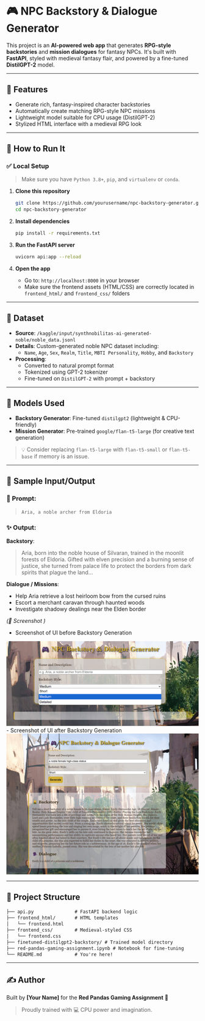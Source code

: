
# 🎮 NPC Backstory & Dialogue Generator

This project is an **AI-powered web app** that generates **RPG-style backstories** and **mission dialogues** for fantasy NPCs. It's built with **FastAPI**, styled with medieval fantasy flair, and powered by a fine-tuned **DistilGPT-2** model.

---

## 🔧 Features

- Generate rich, fantasy-inspired character backstories
- Automatically create matching RPG-style NPC missions
- Lightweight model suitable for CPU usage (DistilGPT-2)
- Stylized HTML interface with a medieval RPG look

---

## 🚀 How to Run It

### ✅ Local Setup
> Make sure you have `Python 3.8+`, `pip`, and `virtualenv` or `conda`.

1. **Clone this repository**
   ```bash
   git clone https://github.com/yourusername/npc-backstory-generator.git
   cd npc-backstory-generator
   ```

2. **Install dependencies**
   ```bash
   pip install -r requirements.txt
   ```

3. **Run the FastAPI server**
   ```bash
   uvicorn api:app --reload
   ```

4. **Open the app**
   - Go to: `http://localhost:8000` in your browser
   - Make sure the frontend assets (HTML/CSS) are correctly located in `frontend_html/` and `frontend_css/` folders

---

## 💾 Dataset

- **Source**: `/kaggle/input/synthnobilitas-ai-generated-noble/noble_data.jsonl`
- **Details**: Custom-generated noble NPC dataset including:
  - `Name`, `Age`, `Sex`, `Realm`, `Title`, `MBTI Personality`, `Hobby`, and `Backstory`
- **Processing**:
  - Converted to natural prompt format
  - Tokenized using GPT-2 tokenizer
  - Fine-tuned on `DistilGPT-2` with prompt + backstory

---

## 🧠 Models Used

- **Backstory Generator**: Fine-tuned `distilgpt2` (lightweight & CPU-friendly)
- **Mission Generator**: Pre-trained `google/flan-t5-large` (for creative text generation)

> 💡 Consider replacing `flan-t5-large` with `flan-t5-small` or `flan-t5-base` if memory is an issue.

---

## 📝 Sample Input/Output

### 🧝 Prompt:
> `Aria, a noble archer from Eldoria`

### ✨ Output:
**Backstory**:
> Aria, born into the noble house of Silvaran, trained in the moonlit forests of Eldoria. Gifted with elven precision and a burning sense of justice, she turned from palace life to protect the borders from dark spirits that plague the land...

**Dialogue / Missions**:
- Help Aria retrieve a lost heirloom bow from the cursed ruins
- Escort a merchant caravan through haunted woods
- Investigate shadowy dealings near the Elden border

*(📸 Screenshot )*
- Screenshot of UI before Backstory Generation 
<img src="screenshot-before-generation.png" alt="NPC Generator UI" width="600"/>
- Screenshot of UI after Backstory Generation 
<img src="screenshot-after-generation.png" alt="NPC Generator UI" width="600"/>


---

## 📁 Project Structure

```
├── api.py               # FastAPI backend logic
├── frontend_html/       # HTML templates
│   └── frontend.html
├── frontend_css/        # Medieval-styled CSS
│   └── frontend.css
├── finetuned-distilgpt2-backstory/ # Trained model directory
├── red-pandas-gaming-assignment.ipynb # Notebook for fine-tuning
└── README.md            # You're here!
```

---

## ✍️ Author

Built by **[Your Name]** for the **Red Pandas Gaming Assignment** 🐾  
> Proudly trained with 💻 CPU power and imagination.
